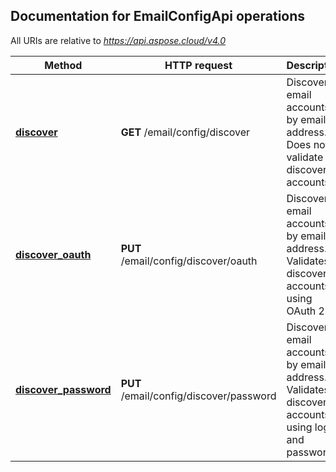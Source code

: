 
## Documentation for EmailConfigApi operations

All URIs are relative to *https://api.aspose.cloud/v4.0*

Method | HTTP request | Description
------------- | ------------- | -------------
[**discover**](EmailConfigApi.md#discover)| **GET** /email/config/discover| Discover email accounts by email address. Does not validate discovered accounts.             
[**discover_oauth**](EmailConfigApi.md#discover_oauth)| **PUT** /email/config/discover/oauth| Discover email accounts by email address. Validates discovered accounts using OAuth 2.0.             
[**discover_password**](EmailConfigApi.md#discover_password)| **PUT** /email/config/discover/password| Discover email accounts by email address. Validates discovered accounts using login and password.             

